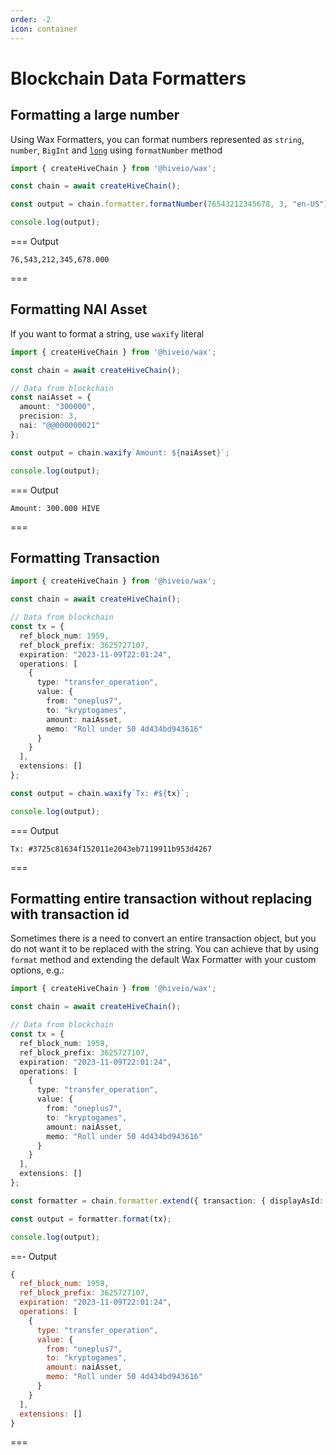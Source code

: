 ```yaml
---
order: -2
icon: container
---
```


# Blockchain Data Formatters

## Formatting a large number

Using Wax Formatters, you can format numbers represented as `string`, `number`, `BigInt` and [`long`](https://www.npmjs.com/package/long) using `formatNumber` method

```typescript
import { createHiveChain } from '@hiveio/wax';

const chain = await createHiveChain();

const output = chain.formatter.formatNumber(76543212345678, 3, "en-US");

console.log(output);
```

=== Output

```text
76,543,212,345,678.000
```

===

## Formatting NAI Asset

If you want to format a string, use `waxify` literal

```typescript
import { createHiveChain } from '@hiveio/wax';

const chain = await createHiveChain();

// Data from blockchain
const naiAsset = {
  amount: "300000",
  precision: 3,
  nai: "@@000000021"
};

const output = chain.waxify`Amount: ${naiAsset}`;

console.log(output);
```

=== Output

```text
Amount: 300.000 HIVE
```

===

## Formatting Transaction

```typescript
import { createHiveChain } from '@hiveio/wax';

const chain = await createHiveChain();

// Data from blockchain
const tx = {
  ref_block_num: 1959,
  ref_block_prefix: 3625727107,
  expiration: "2023-11-09T22:01:24",
  operations: [
    {
      type: "transfer_operation",
      value: {
        from: "oneplus7",
        to: "kryptogames",
        amount: naiAsset,
        memo: "Roll under 50 4d434bd943616"
      }
    }
  ],
  extensions: []
};

const output = chain.waxify`Tx: #${tx}`;

console.log(output);
```

=== Output

```text
Tx: #3725c81634f152011e2043eb7119911b953d4267
```

===

## Formatting entire transaction without replacing with transaction id

Sometimes there is a need to convert an entire transaction object, but you do not want it to be replaced with the string.
You can achieve that by using `format` method and extending the default Wax Formatter with your custom options, e.g.:

```typescript
import { createHiveChain } from '@hiveio/wax';

const chain = await createHiveChain();

// Data from blockchain
const tx = {
  ref_block_num: 1959,
  ref_block_prefix: 3625727107,
  expiration: "2023-11-09T22:01:24",
  operations: [
    {
      type: "transfer_operation",
      value: {
        from: "oneplus7",
        to: "kryptogames",
        amount: naiAsset,
        memo: "Roll under 50 4d434bd943616"
      }
    }
  ],
  extensions: []
};

const formatter = chain.formatter.extend({ transaction: { displayAsId: false } });

const output = formatter.format(tx);

console.log(output);
```

==- Output

```javascript
{
  ref_block_num: 1959,
  ref_block_prefix: 3625727107,
  expiration: "2023-11-09T22:01:24",
  operations: [
    {
      type: "transfer_operation",
      value: {
        from: "oneplus7",
        to: "kryptogames",
        amount: naiAsset,
        memo: "Roll under 50 4d434bd943616"
      }
    }
  ],
  extensions: []
}
```

===
